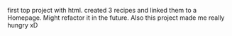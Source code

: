 first top project with html. created 3 recipes and linked them to a Homepage. Might refactor it in the future. Also this project made me really hungry xD
